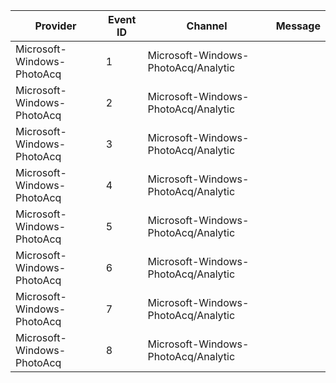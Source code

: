 Provider                    |  Event ID  |  Channel                              |  Message
----------------------------|------------|---------------------------------------|---------
Microsoft-Windows-PhotoAcq  |  1         |  Microsoft-Windows-PhotoAcq/Analytic  |
Microsoft-Windows-PhotoAcq  |  2         |  Microsoft-Windows-PhotoAcq/Analytic  |
Microsoft-Windows-PhotoAcq  |  3         |  Microsoft-Windows-PhotoAcq/Analytic  |
Microsoft-Windows-PhotoAcq  |  4         |  Microsoft-Windows-PhotoAcq/Analytic  |
Microsoft-Windows-PhotoAcq  |  5         |  Microsoft-Windows-PhotoAcq/Analytic  |
Microsoft-Windows-PhotoAcq  |  6         |  Microsoft-Windows-PhotoAcq/Analytic  |
Microsoft-Windows-PhotoAcq  |  7         |  Microsoft-Windows-PhotoAcq/Analytic  |
Microsoft-Windows-PhotoAcq  |  8         |  Microsoft-Windows-PhotoAcq/Analytic  |